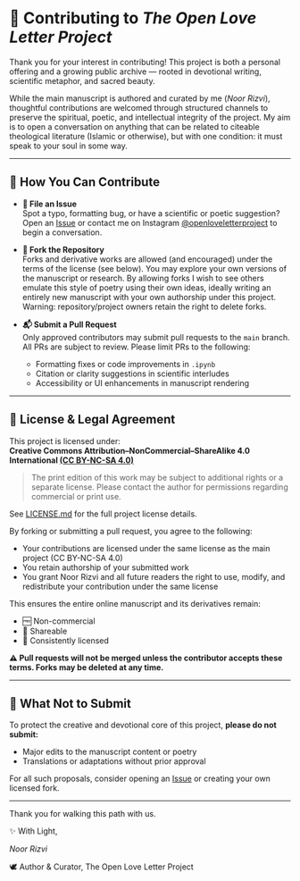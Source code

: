 # 🤝 Contributing to *The Open Love Letter Project*

Thank you for your interest in contributing! This project is both a personal offering and a growing public archive — rooted in devotional writing, scientific metaphor, and sacred beauty.

While the main manuscript is authored and curated by me (*Noor Rizvi*), thoughtful contributions are welcomed through structured channels to preserve the spiritual, poetic, and intellectual integrity of the project. My aim is to open a conversation on anything that can be related to citeable theological literature (Islamic or otherwise), but with one condition: it must speak to your soul in some way.

---

## 🧠 How You Can Contribute

- **📂 File an Issue**  
  Spot a typo, formatting bug, or have a scientific or poetic suggestion? Open an [Issue](../../issues) or contact me on Instagram [@openloveletterproject](https://www.instagram.com/openloveletterproject) to begin a conversation.

- **🔀 Fork the Repository**  
  Forks and derivative works are allowed (and encouraged) under the terms of the license (see below). You may explore your own versions of the manuscript or research. By allowing forks I wish to see others emulate this style of poetry using their own ideas, ideally writing an entirely new manuscript with your own authorship under this project. Warning: repository/project owners retain the right to delete forks.

- **📬 Submit a Pull Request**  
  Only approved contributors may submit pull requests to the `main` branch. All PRs are subject to review. Please limit PRs to the following:
  - Formatting fixes or code improvements in `.ipynb`
  - Citation or clarity suggestions in scientific interludes
  - Accessibility or UI enhancements in manuscript rendering

---

## 🔐 License & Legal Agreement

This project is licensed under:  
**Creative Commons Attribution–NonCommercial–ShareAlike 4.0 International [(CC BY-NC-SA 4.0)](https://creativecommons.org/licenses/by-nc-sa/4.0/)** 

> The print edition of this work may be subject to additional rights or a separate license. Please contact the author for permissions regarding commercial or print use.

See [LICENSE.md](./LICENSE.md) for the full project license details.

By forking or submitting a pull request, you agree to the following:

- Your contributions are licensed under the same license as the main project (CC BY-NC-SA 4.0)
- You retain authorship of your submitted work
- You grant Noor Rizvi and all future readers the right to use, modify, and redistribute your contribution under the same license

This ensures the entire online manuscript and its derivatives remain:
- 🆓 Non-commercial
- 🔁 Shareable
- 📜 Consistently licensed

**⚠️ Pull requests will not be merged unless the contributor accepts these terms. Forks may be deleted at any time.**

---

## 🚫 What Not to Submit

To protect the creative and devotional core of this project, **please do not submit:**

- Major edits to the manuscript content or poetry
- Translations or adaptations without prior approval

For all such proposals, consider opening an [Issue](../../issues) or creating your own licensed fork.

---

Thank you for walking this path with us.

✨ With Light,

*Noor Rizvi*

🕊️ Author & Curator, The Open Love Letter Project
